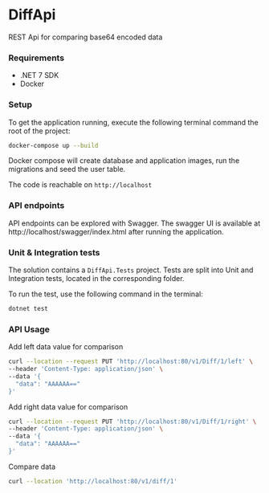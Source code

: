 # DiffApi
REST Api for comparing base64 encoded data

### Requirements

- .NET 7 SDK
- Docker

### Setup
To get the application running, execute the following terminal command the root of the project:

```bash
docker-compose up --build
```
Docker compose will create database and application images, run the migrations and seed the user table. 

The code is reachable on `http://localhost`

### API endpoints

API endpoints can be explored with Swagger. 
The swagger UI is available at http://localhost/swagger/index.html after running the application. 


### Unit & Integration tests

The solution contains a `DiffApi.Tests` project. 
Tests are split into Unit and Integration tests, located in the corresponding folder. 

To run the test, use the following command in the terminal:
```bash
dotnet test
```

### API Usage

Add left data value for comparison
```bash
curl --location --request PUT 'http://localhost:80/v1/Diff/1/left' \
--header 'Content-Type: application/json' \
--data '{
  "data": "AAAAAA=="
}'
```

Add right data value for comparison
```bash
curl --location --request PUT 'http://localhost:80/v1/Diff/1/right' \
--header 'Content-Type: application/json' \
--data '{
  "data": "AAAAAA=="
}'
```

Compare data
```bash
curl --location 'http://localhost:80/v1/diff/1'
```